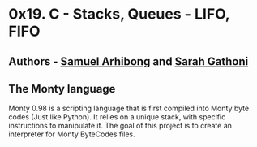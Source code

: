 # 0x19. C - Stacks, Queues - LIFO, FIFO

## Authors - [Samuel Arhibong](https://github.com/sammiearchie77) and [Sarah Gathoni](https://github.com/sarahGathoin)

## The Monty language

Monty 0.98 is a scripting language that is first compiled into Monty byte codes (Just like Python). It relies on a unique stack, with specific instructions to manipulate it. The goal of this project is to create an interpreter for Monty ByteCodes files.
